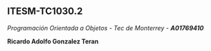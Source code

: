 ## ITESM-TC1030.2

*Programación Orientada a Objetos - Tec de Monterrey - __A01769410__*

**Ricardo Adolfo Gonzalez Teran**